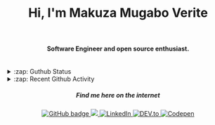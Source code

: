
<h1 align="center">Hi, I'm Makuza Mugabo Verite </h1> 

<br/>
<h4 align="center">Software Engineer  and open source enthusiast.</h4>
 <br/>


<details>
  <summary>:zap: Guthub Status</summary>
 <p>
  <p align="center"><img width="100%" src="https://github-readme-stats.vercel.app/api?username=makuzaverite&count_private=true&show_icons=true&include_all_commits=true&show_icons=true&theme=tokyonight" /></p>
  </p>
</details>

<details>
  <summary>:zap: Recent Github Activity</summary>

<!--START_SECTION:activity-->
1. 🗣 Commented on [#33](https://github.com/PatrickNiyogitare28/customify/issues/33) in [PatrickNiyogitare28/customify](https://github.com/PatrickNiyogitare28/customify)
2. 🗣 Commented on [#32](https://github.com/PatrickNiyogitare28/customify/issues/32) in [PatrickNiyogitare28/customify](https://github.com/PatrickNiyogitare28/customify)
3. 🗣 Commented on [#32](https://github.com/PatrickNiyogitare28/customify/issues/32) in [PatrickNiyogitare28/customify](https://github.com/PatrickNiyogitare28/customify)
4. 🎉 Merged PR [#30](https://github.com/PatrickNiyogitare28/customify/pull/30) in [PatrickNiyogitare28/customify](https://github.com/PatrickNiyogitare28/customify)
5. 🎉 Merged PR [#31](https://github.com/PatrickNiyogitare28/customify/pull/31) in [PatrickNiyogitare28/customify](https://github.com/PatrickNiyogitare28/customify)
<!--END_SECTION:activity-->
</details>



<h5 align="center"><em>Find me here on the internet</em></h5>

<p align="center">
 
  <a href="https://github.com/makuzaverite?tab=followers">
    <img src="https://img.shields.io/github/followers/makuzaverite?label=Followers&logo=GitHub&style=for-the-badge" alt="GitHub badge" />
  </a>
  
   <a href="http://twitter.com/makuza_mugabo_v">
    <img src="https://img.shields.io/twitter/follow/makuza_mugabo_v?label=Twitter&logo=twitter&style=for-the-badge" />
  </a>
 
 <a href="https://www.linkedin.com/in/makuza-mugabo-verite-99369a184/" target="_blank">
  <img src="https://img.shields.io/badge/LinkedIn-%230077B5.svg?&style=for-the-badge&logo=LinkedIn&logoColor=white" alt="LinkedIn">
</a>

<a href="https://dev.to/mugaboverite" target="_blank">
   <img src="https://img.shields.io/badge/DEV-%230A0A0A.svg?&style=for-the-badge&logo=DEV.to&logoColor=white" alt="DEV.to">
</a>


<a href="https://codepen.io/makuza-mugabo-verite" target="_blank">
   <img src="https://img.shields.io/badge/Codepen-%230A0A0A.svg?&style=for-the-badge&logo=Codepen&logoColor=white" alt="Codepen">
</a>

</p>
